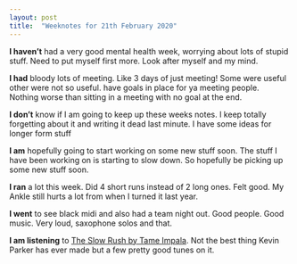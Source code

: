 ```yaml
---
layout: post
title:  "Weeknotes for 21th February 2020"
---
```





**I haven’t** had a very good mental health week, worrying about lots of stupid stuff. Need to put myself first more. Look after myself and my mind.

**I had** bloody lots of meeting. Like 3 days of just meeting! Some were useful other were not so useful. have goals in place for ya meeting people. Nothing worse than sitting in a meeting with no goal at the end.

**I don’t** know if I am going to keep up these weeks notes. I keep totally forgetting about it and writing it dead last minute. I have some ideas for longer form stuff

**I am** hopefully going to start working on some new stuff soon. The stuff I have been working on is starting to slow down. So hopefully be picking up some new stuff soon.

**I ran** a lot this week. Did 4 short runs instead of 2 long ones. Felt good. My Ankle still hurts a lot from when I turned it last year.

**I went** to see black midi and also had a team night out. Good people. Good music. Very loud, saxophone solos and that.

**I am listening** to [The Slow Rush by Tame Impala](https://open.spotify.com/album/31qVWUdRrlb8thMvts0yYL?si=EBVteHeXTciDLVm07auSyw). Not the best thing Kevin Parker has ever made but a few pretty good tunes on it.
